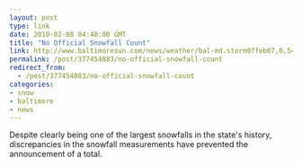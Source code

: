 ```yaml
---
layout: post
type: link
date: 2010-02-08 04:40:00 GMT
title: "No Official Snowfall Count"
link: http://www.baltimoresun.com/news/weather/bal-md.storm07feb07,0,5429222.story
permalink: /post/377454883/no-official-snowfall-count
redirect_from: 
  - /post/377454883/no-official-snowfall-count
categories:
- snow
- baltimore
- news
---
```

Despite clearly being one of the largest snowfalls in the state's history, discrepancies in the snowfall measurements have prevented the announcement of a total.